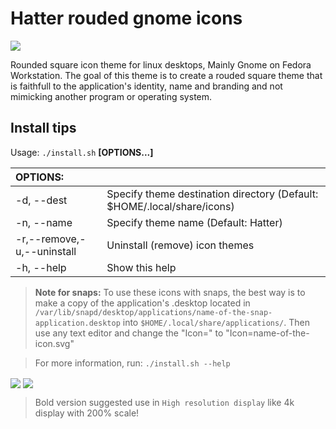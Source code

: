  Hatter rouded gnome icons
======
<img src="https://github.com/Mibea/Hatter/blob/main/Hatter-overview.png" align="center" />

Rounded square icon theme for linux desktops, Mainly Gnome on Fedora Workstation.
The goal of this theme is to create a rouded square theme that is faithfull to the application's identity, name and branding and not mimicking another program or operating system.

## Install tips

Usage:  `./install.sh`  **[OPTIONS...]**

|  OPTIONS:           | |
|:--------------------|:-------------|
|-d, --dest           | Specify theme destination directory (Default: $HOME/.local/share/icons)|
|-n, --name           | Specify theme name (Default: Hatter)|
|-r,--remove,-u,--uninstall | Uninstall (remove) icon themes|
|-h, --help           | Show this help|

> **Note for snaps:** To use these icons with snaps, the best way is to make a copy of the application's .desktop located in `/var/lib/snapd/desktop/applications/name-of-the-snap-application.desktop` into `$HOME/.local/share/applications/`. Then use any text editor and change the "Icon=" to "Icon=name-of-the-icon.svg"

> For more information, run: `./install.sh --help`

<img src="https://github.com/Mibea/Hatter/blob/main/Folders.png" align="center" />
<img src="https://github.com/Mibea/Hatter/blob/main/devices.png" align="center" />

> Bold version suggested use in `High resolution display` like 4k display with 200% scale!


